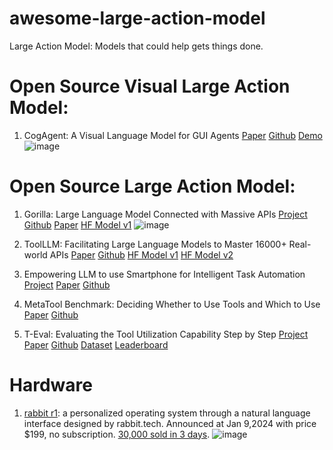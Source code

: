# awesome-large-action-model
Large Action Model: Models that could help gets things done.

# Open Source Visual Large Action Model:

1. CogAgent: A Visual Language Model for GUI Agents [Paper](https://arxiv.org/abs/2312.08914) [Github](https://github.com/THUDM/CogVLM) [Demo](http://36.103.203.44:7861/)
![image](https://github.com/tjtanaa/awesome-large-action-model/assets/29171856/8377c46d-8280-4151-bc1b-c65cb894e305)

# Open Source Large Action Model:

1. Gorilla: Large Language Model Connected with Massive APIs [Project](https://gorilla.cs.berkeley.edu/blogs/4_open_functions.html) [Github](https://github.com/ShishirPatil/gorilla?tab=readme-ov-file) [Paper](https://github.com/ShishirPatil/gorilla/tree/main/openfunctions) [HF Model v1](https://huggingface.co/gorilla-llm/gorilla-openfunctions-v1)
![image](https://github.com/tjtanaa/awesome-large-action-model/assets/29171856/ea3054c9-587b-4600-a9af-06afcc1f650f)

2. ToolLLM: Facilitating Large Language Models to Master 16000+ Real-world APIs [Paper](https://arxiv.org/pdf/2307.16789.pdf) [Github](https://github.com/OpenBMB/ToolBench) [HF Model v1](https://huggingface.co/ToolBench/ToolLLaMA-2-7b-v1) [HF Model v2](https://huggingface.co/ToolBench/ToolLLaMA-2-7b-v2)

3. Empowering LLM to use Smartphone for Intelligent Task Automation [Project](https://autodroid-sys.github.io/) [Paper](https://arxiv.org/abs/2308.15272) [Github](https://github.com/MobileLLM/AutoDroid)

4. MetaTool Benchmark: Deciding Whether to Use Tools and Which to Use [Paper](https://arxiv.org/abs/2310.03128) [Github](https://github.com/HowieHwong/MetaTool?tab=readme-ov-file)

5. T-Eval: Evaluating the Tool Utilization Capability Step by Step [Project](https://open-compass.github.io/T-Eval/) [Paper](https://arxiv.org/abs/2312.14033) [Github](https://github.com/open-compass/T-Eval) [Dataset](https://huggingface.co/datasets/lovesnowbest/T-Eval) [Leaderboard](https://open-compass.github.io/T-Eval/leaderboard.html)

# Hardware
1. [rabbit r1](https://www.rabbit.tech/): a personalized operating system through a natural language interface designed by rabbit.tech. Announced at Jan 9,2024 with price $199, no subscription. [30,000 sold in 3 days](https://twitter.com/jessechenglyu/status/1746256834783326544).
   ![image](https://pbs.twimg.com/media/GDvvDxZbkAAu7QG?format=jpg&name=small)
